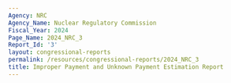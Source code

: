 ```yaml
---
Agency: NRC
Agency_Name: Nuclear Regulatory Commission
Fiscal_Year: 2024
Page_Name: 2024_NRC_3
Report_Id: '3'
layout: congressional-reports
permalink: /resources/congressional-reports/2024_NRC_3
title: Improper Payment and Unknown Payment Estimation Report
---
```

